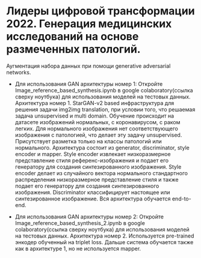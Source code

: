 # Лидеры цифровой трансформации 2022. Генерация медицинских исследований на основе размеченных патологий.
Аугментация набора данных при помощи generative adversarial networks.
- Для использования GAN архитектуры номер 1: Откройте Image_reference_based_synthesis.ipynb в google colaboratory(ссылка сверху ноутбука) для использования моделей на тестовых данных.
Архитектура номер 1. StarGAN-v2 based инфраструктура для решения задачи img2img translation, при условии того, что решаемая задача unsupervised и multi domain. Обучение происходит на датасете изображений нормальных, с коронавирусом, с раком легких. Для нормального изображения нет соответствующего изображения с патологией, что делает эту задачу unsupervised. Присутствует разметка только на классы патологий или нормального. Архитектура состоит из generator, discriminator, style encoder и mapper. Style encoder извлекает низкоразмерное представление стиля референс-изображения и подает его генератору для создания синтезированного изображения. Style encoder делает из случайного вектора нормального стандартного распределения низкоразмерное представление стиля и также подает его генератору для создания синтезированного изображения. Discriminator классифицирует настоящее или синтезированное изображение. Вся архитектура обучается end-to-end.

- Для использования GAN архитектуры номер 2: Откройте Image_reference_based_synthesis_2.ipynb в google colaboratory(ссылка сверху ноутбука) для использования моделей на тестовых данных.
Архитектура номер 2. Используется pre-trained энкодер обученный на triplet loss. Дальше система обучается также как в архитектуре 1, но не используется mapper.
